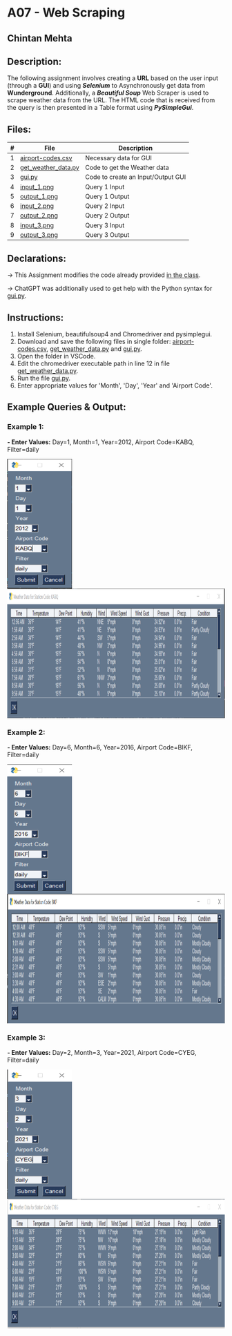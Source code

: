 # A07 - Web Scraping
## Chintan Mehta

## Description:
The following assignment involves creating a **URL** based on the user input (through a **GUI**) and using **_Selenium_** to Asynchronously get data from **Wunderground**. Additionally, a **_Beautiful Soup_** Web Scraper is used to scrape weather data from the URL. The HTML code that is received from the query is then presented in a Table format using **_PySimpleGui_**.


## Files:

|   #   | File     | Description                                      |
| :---: | -------- | ------------------------------------------------ |
|   1   | [airport-codes.csv](https://github.com/chill-chin/4883-Software-Tools/blob/main/Assignments/A07/airport-codes.csv) | Necessary data for GUI |
|   2   | [get_weather_data.py](https://github.com/chill-chin/4883-Software-Tools/blob/main/Assignments/A07/get_weather_data.py) | Code to get the Weather data  |
|   3   | [gui.py](https://github.com/chill-chin/4883-Software-Tools/blob/main/Assignments/A07/gui.py) | Code to create an Input/Output GUI |
|   4   | [input_1.png](https://github.com/chill-chin/4883-Software-Tools/blob/main/Assignments/A07/input_1.png) | Query 1 Input |
|   5   | [output_1.png](https://github.com/chill-chin/4883-Software-Tools/blob/main/Assignments/A07/output_1.png) | Query 1 Output |
|   6   | [input_2.png](https://github.com/chill-chin/4883-Software-Tools/blob/main/Assignments/A07/input_2.png) | Query 2 Input |
|   7   | [output_2.png](https://github.com/chill-chin/4883-Software-Tools/blob/main/Assignments/A07/output_2.png) | Query 2 Output |
|   8   | [input_3.png](https://github.com/chill-chin/4883-Software-Tools/blob/main/Assignments/A07/input_3.png) | Query 3 Input |
|   9   | [output_3.png](https://github.com/chill-chin/4883-Software-Tools/blob/main/Assignments/A07/output_3.png) | Query 3 Output |
## Declarations:
-> This Assignment modifies the code already provided [in the class](https://github.com/rugbyprof/4883-Software-Tools/tree/master/Assignments/A07).

-> ChatGPT was additionally used to get help with the Python syntax for [gui.py](https://github.com/chill-chin/4883-Software-Tools/blob/main/Assignments/A07/gui.py).

## Instructions:
1. Install Selenium, beautifulsoup4 and Chromedriver and pysimplegui.
2. Download and save the following files in single folder: [airport-codes.csv](https://github.com/chill-chin/4883-Software-Tools/blob/main/Assignments/A07/airport-codes.csv), [get_weather_data.py](https://github.com/chill-chin/4883-Software-Tools/blob/main/Assignments/A07/get_weather_data.py) and [gui.py](https://github.com/chill-chin/4883-Software-Tools/blob/main/Assignments/A07/gui.py).
3. Open the folder in VSCode.
4. Edit the chromedriver executable path in line 12 in file [get_weather_data.py](https://github.com/chill-chin/4883-Software-Tools/blob/main/Assignments/A07/get_weather_data.py).
5. Run the file [gui.py](https://github.com/chill-chin/4883-Software-Tools/blob/main/Assignments/A07/gui.py).
6. Enter appropriate values for 'Month', 'Day', 'Year' and 'Airport Code'.

## Example Queries & Output:

### Example 1:
**- Enter Values:** Day=1, Month=1, Year=2012, Airport Code=KABQ, Filter=daily

<img align="left" width="150" height="300" src="https://github.com/chill-chin/4883-Software-Tools/blob/main/Assignments/A07/input_1.png">
<img align="center" width="800" height="300" src="https://github.com/chill-chin/4883-Software-Tools/blob/main/Assignments/A07/output_1.png">

### Example 2:
**- Enter Values:** Day=6, Month=6, Year=2016, Airport Code=BIKF, Filter=daily

<img align="left" width="150" height="300" src="https://github.com/chill-chin/4883-Software-Tools/blob/main/Assignments/A07/input_2.png">
<img align="center" width="800" height="300" src="https://github.com/chill-chin/4883-Software-Tools/blob/main/Assignments/A07/output_2.png">

### Example 3:
**- Enter Values:** Day=2, Month=3, Year=2021, Airport Code=CYEG, Filter=daily

<img align="left" width="150" height="300" src="https://github.com/chill-chin/4883-Software-Tools/blob/main/Assignments/A07/input_3.png">
<img align="center" width="800" height="300" src="https://github.com/chill-chin/4883-Software-Tools/blob/main/Assignments/A07/output_3.png">

